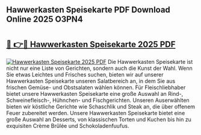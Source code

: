 ## Hawwerkasten Speisekarte PDF Download Online 2025 O3PN4

# <h2><a href="http://gca2pjf.nevu.top/?p=Hawwerkasten+Speisekarte">🔗 👉🔴 Hawwerkasten Speisekarte 2025 PDF</a></h2>

[![Hawwerkasten Speisekarte 2025 PDF](https://i.imgur.com/dBaPXMq.png)](http://gca2pjf.nevu.top/?p=Hawwerkasten+Speisekarte)
Die Hawwerkasten Speisekarte ist nicht nur eine Liste von Gerichten, sondern auch die Kunst der Wahl. Wenn Sie etwas Leichtes und Frisches suchen, bieten wir auf unserer Hawwerkasten Speisekarte unseren Salatbereich an, in dem Sie aus frischen Gemüse- und Obstsalaten wählen können. Für Fleischliebhaber bietet unsere Hawwerkasten Speisekarte eine große Auswahl an Rind-, Schweinefleisch-, Hühnchen- und Fischgerichten. Unseren Auserwählten bieten wir köstliche Gerichte wie Schaschlik und Steak an, die über offenem Feuer zubereitet werden. Unsere Hawwerkasten Speisekarte bietet eine große Auswahl an Desserts, von klassischen Torten und Kuchen bis hin zu exquisiten Crème Brûlée und Schokoladenfuufus.
